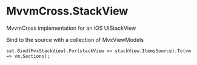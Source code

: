 # MvvmCross.StackView
MvvmCross implementation for an iOS UIStackView

Bind to the source with a collection of MvxViewModels

`set.Bind(MvxStackView).For(stackView => stackView.ItemsSource).To(vm => vm.Sections);`
